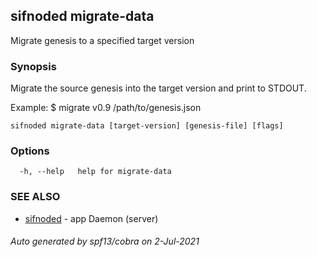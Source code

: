 ## sifnoded migrate-data

Migrate genesis to a specified target version

### Synopsis

Migrate the source genesis into the target version and print to STDOUT.

Example:
$ <appd> migrate v0.9 /path/to/genesis.json


```
sifnoded migrate-data [target-version] [genesis-file] [flags]
```

### Options

```
  -h, --help   help for migrate-data
```

### SEE ALSO

* [sifnoded](sifnoded.md)	 - app Daemon (server)

###### Auto generated by spf13/cobra on 2-Jul-2021
